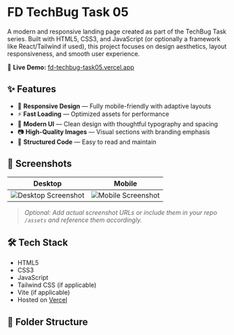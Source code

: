 # FD TechBug Task 05

A modern and responsive landing page created as part of the TechBug Task series. Built with HTML5, CSS3, and JavaScript (or optionally a framework like React/Tailwind if used), this project focuses on design aesthetics, layout responsiveness, and smooth user experience.

🚀 **Live Demo:** [fd-techbug-task05.vercel.app](https://fd-techbug-task05.vercel.app/)

## ✨ Features

- 📱 **Responsive Design** — Fully mobile-friendly with adaptive layouts
- ⚡ **Fast Loading** — Optimized assets for performance
- 🎨 **Modern UI** — Clean design with thoughtful typography and spacing
- 📷 **High-Quality Images** — Visual sections with branding emphasis
- 📄 **Structured Code** — Easy to read and maintain

## 📸 Screenshots

| Desktop | Mobile |
|--------|--------|
| ![Desktop Screenshot](https://fd-techbug-task05.vercel.app/screenshot-desktop.jpg) | ![Mobile Screenshot](https://fd-techbug-task05.vercel.app/screenshot-mobile.jpg) |

> _Optional: Add actual screenshot URLs or include them in your repo `/assets` and reference them accordingly._

## 🛠️ Tech Stack

- HTML5
- CSS3
- JavaScript
- Tailwind CSS (if applicable)
- Vite (if applicable)
- Hosted on [Vercel](https://vercel.com/)

## 📁 Folder Structure

